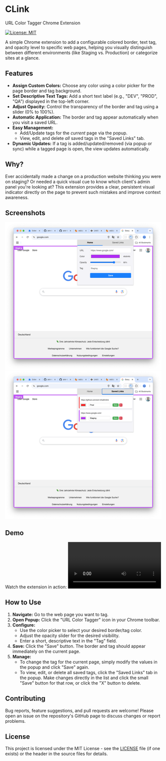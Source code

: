 # CLink

URL Color Tagger Chrome Extension

[![License: MIT](https://img.shields.io/badge/License-MIT-yellow.svg)](https://opensource.org/licenses/MIT)

A simple Chrome extension to add a configurable colored border, text tag, and opacity level to specific web pages, helping you visually distinguish between different environments (like Staging vs. Production) or categorize sites at a glance.

## Features

- **Assign Custom Colors:** Choose any color using a color picker for the page border and tag background.
- **Set Descriptive Text Tags:** Add a short text label (e.g., "DEV", "PROD", "QA") displayed in the top-left corner.
- **Adjust Opacity:** Control the transparency of the border and tag using a slider (0% to 100%).
- **Automatic Application:** The border and tag appear automatically when you visit a saved URL.
- **Easy Management:**
  - Add/Update tags for the _current_ page via the popup.
  - View, edit, and delete _all_ saved tags in the "Saved Links" tab.
- **Dynamic Updates:** If a tag is added/updated/removed (via popup or sync) while a tagged page is open, the view updates automatically.

## Why?

Ever accidentally made a change on a production website thinking you were on staging? Or needed a quick visual cue to know which client's admin panel you're looking at? This extension provides a clear, persistent visual indicator directly on the page to prevent such mistakes and improve context awareness.

## Screenshots

![Home Tab](media/img1.png)
![History Tab](media/img2.png)

## Demo

Watch the extension in action:
![Demo](media/demo.mp4)

## How to Use

1.  **Navigate:** Go to the web page you want to tag.
2.  **Open Popup:** Click the "URL Color Tagger" icon in your Chrome toolbar.
3.  **Configure:**
    - Use the color picker to select your desired border/tag color.
    - Adjust the opacity slider for the desired visibility.
    - Enter a short, descriptive text in the "Tag" field.
4.  **Save:** Click the "Save" button. The border and tag should appear immediately on the current page.
5.  **Manage:**
    - To change the tag for the current page, simply modify the values in the popup and click "Save" again.
    - To view, edit, or delete all saved tags, click the "Saved Links" tab in the popup. Make changes directly in the list and click the small "Save" button for that row, or click the "X" button to delete.

## Contributing

Bug reports, feature suggestions, and pull requests are welcome! Please open an issue on the repository's GitHub page to discuss changes or report problems.

## License

This project is licensed under the MIT License - see the [LICENSE](LICENSE) file (if one exists) or the header in the source files for details.
